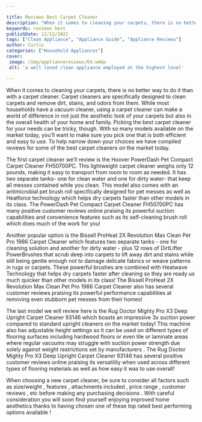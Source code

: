 ```yaml
---

title: Reviews Best Carpet Cleaner
description: "When it comes to cleaning your carpets, there is no better way to do it than with a carpet cleaner. Carpet cleaners are specifical...learn more about it now"
keywords: reviews best
publishDate: 12/12/2022
tags: ["Clean Appliance", "Appliance Guide", "Appliance Reviews"]
author: Curtis
categories: ["Household Appliances"]
cover: 
 image: /img/appliancereviews/64.webp
 alt: 'a well loved clean appliance employed at the highest level'

---
```


When it comes to cleaning your carpets, there is no better way to do it than with a carpet cleaner. Carpet cleaners are specifically designed to clean carpets and remove dirt, stains, and odors from them. While most households have a vacuum cleaner, using a carpet cleaner can make a world of difference in not just the aesthetic look of your carpets but also in the overall health of your home and family. Picking the best carpet cleaner for your needs can be tricky, though. With so many models available on the market today, you’ll want to make sure you pick one that is both efficient and easy to use. To help narrow down your choices we have compiled reviews for some of the best carpet cleaners on the market today.

The first carpet cleaner we’ll review is the Hoover PowerDash Pet Compact Carpet Cleaner FH50700PC. This lightweight carpet cleaner weighs only 12 pounds, making it easy to transport from room to room as needed. It has two separate tanks- one for clean water and one for dirty water- that keep all messes contained while you clean. This model also comes with an antimicrobial pet brush roll specifically designed for pet messes as well as Heatforce technology which helps dry carpets faster than other models in its class. The PowerDash Pet Compact Carpet Cleaner FH50700PC has many positive customer reviews online praising its powerful suction capabilities and convenience features such as its self-cleaning brush roll which does much of the work for you!

Another popular option is the Bissell ProHeat 2X Revolution Max Clean Pet Pro 1986 Carpet Cleaner which features two separate tanks - one for cleaning solution and another for dirty water - plus 12 rows of DirtLifter PowerBrushes that scrub deep into carpets to lift away dirt and stains while still being gentle enough not to damage delicate fabrics or weave patterns in rugs or carpets. These powerful brushes are combined with Heatwave Technology that helps dry carpets faster after cleaning so they are ready us much quicker than other models in its class! The Bissell ProHeat 2X Revolution Max Clean Pet Pro 1986 Carpet Cleaner also has several customer reviews praising its powerful performance capabilities at removing even stubborn pet messes from their homes! 

The last model we will review here is the Rug Doctor Mighty Pro X3 Deep Upright Carpet Cleaner 93146 which boasts an impressive 3x suction power compared to standard upright cleaners on the market today! This machine also has adjustable height settings so it can be used on different types of flooring surfaces including hardwood floors or even tile or laminate areas where regular vacuums may struggle with suction power strength due solely against weight restrictions set by manufacturers . The Rug Doctor Mighty Pro X3 Deep Upright Carpet Cleaner 93146 has several positive customer reviews online praising its versatility when used across different types of flooring materials as well as how easy it was to use overall! 

When choosing a new carpet cleaner, be sure to consider all factors such as size/weight , features , attachments included , price range , customer reviews , etc before making any purchasing decisions . With careful consideration you will soon find yourself enjoying improved home aesthetics thanks to having chosen one of these top rated best performing options available !
